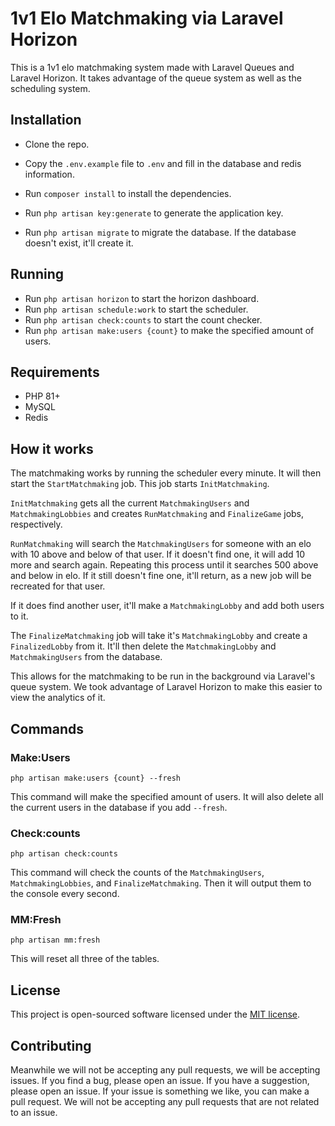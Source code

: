 # 1v1 Elo Matchmaking via Laravel Horizon

This is a 1v1 elo matchmaking system made with Laravel Queues and Laravel Horizon. It takes advantage of the queue system as well as the scheduling system. 

## Installation

 - Clone the repo.

 - Copy the `.env.example` file to `.env` and fill in the database and redis information.
 
 - Run `composer install` to install the dependencies.

 - Run `php artisan key:generate` to generate the application key.

 - Run `php artisan migrate` to migrate the database. If the database doesn't exist, it'll create it.

## Running

 - Run `php artisan horizon` to start the horizon dashboard.
 - Run `php artisan schedule:work` to start the scheduler.
 - Run `php artisan check:counts` to start the count checker.
 - Run `php artisan make:users {count}` to make the specified amount of users.

## Requirements

- PHP 81+
- MySQL
- Redis

## How it works

The matchmaking works by running the scheduler every minute. It will then start the `StartMatchmaking` job. This job starts `InitMatchmaking`.

`InitMatchmaking` gets all the current `MatchmakingUsers` and `MatchmakingLobbies` and creates `RunMatchmaking` and `FinalizeGame` jobs, respectively.

`RunMatchmaking` will search the `MatchmakingUsers` for someone with an elo with 10 above and below of that user. If it doesn't find one, it will add 10 more and search again. Repeating this process until it searches 500 above and below in elo. If it still doesn't fine one, it'll return, as a new job will be recreated for that user.

If it does find another user, it'll make a `MatchmakingLobby` and add both users to it.

The `FinalizeMatchmaking` job will take it's `MatchmakingLobby` and create a `FinalizedLobby` from it. It'll then delete the `MatchmakingLobby` and `MatchmakingUsers` from the database.

This allows for the matchmaking to be run in the background via Laravel's queue system. We took advantage of Laravel Horizon to make this easier to view the analytics of it.

## Commands

### Make:Users

`php artisan make:users {count} --fresh`

This command will make the specified amount of users. It will also delete all the current users in the database if you add `--fresh`.

### Check:counts

`php artisan check:counts`

This command will check the counts of the `MatchmakingUsers`, `MatchmakingLobbies`, and `FinalizeMatchmaking`. Then it will output them to the console every second.

### MM:Fresh

`php artisan mm:fresh`

This will reset all three of the tables.

## License

This project is open-sourced software licensed under the [MIT license](https://opensource.org/licenses/MIT).

## Contributing

Meanwhile we will not be accepting any pull requests, we will be accepting issues. If you find a bug, please open an issue. If you have a suggestion, please open an issue. If your issue is something we like, you can make a pull request. We will not be accepting any pull requests that are not related to an issue.
